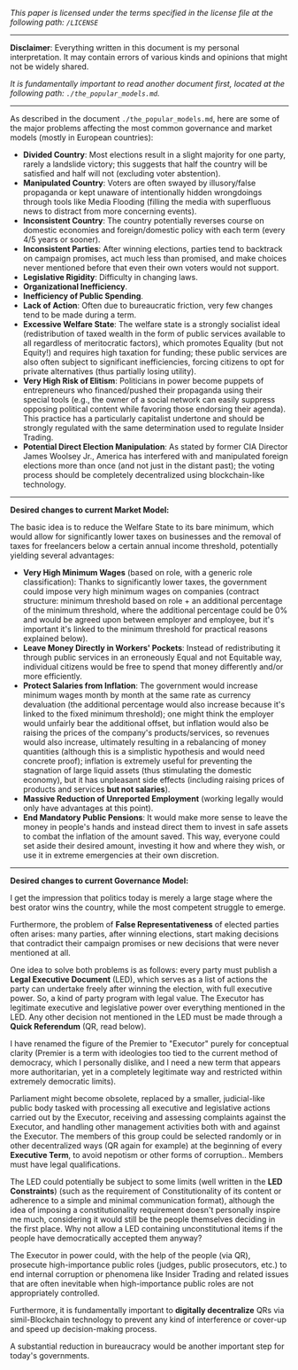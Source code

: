 *This paper is licensed under the terms specified in the license file at the following path: `/LICENSE`*

----

**Disclaimer**: Everything written in this document is my personal interpretation. It may contain errors of various kinds and opinions that might not be widely shared.

*It is fundamentally important to read another document first, located at the following path: `./the_popular_models.md`.*

----

As described in the document `./the_popular_models.md`, here are some of the major problems affecting the most common governance and market models (mostly in European countries):

*   **Divided Country**: Most elections result in a slight majority for one party, rarely a landslide victory; this suggests that half the country will be satisfied and half will not (excluding voter abstention).
*   **Manipulated Country**: Voters are often swayed by illusory/false propaganda or kept unaware of intentionally hidden wrongdoings through tools like Media Flooding (filling the media with superfluous news to distract from more concerning events).
*   **Inconsistent Country**: The country potentially reverses course on domestic economies and foreign/domestic policy with each term (every 4/5 years or sooner).
*   **Inconsistent Parties**: After winning elections, parties tend to backtrack on campaign promises, act much less than promised, and make choices never mentioned before that even their own voters would not support.
*   **Legislative Rigidity**: Difficulty in changing laws.
*   **Organizational Inefficiency**.
*   **Inefficiency of Public Spending**.
*   **Lack of Action**: Often due to bureaucratic friction, very few changes tend to be made during a term.
*   **Excessive Welfare State**: The welfare state is a strongly socialist ideal (redistribution of taxed wealth in the form of public services available to all regardless of meritocratic factors), which promotes Equality (but not Equity!) and requires high taxation for funding; these public services are also often subject to significant inefficiencies, forcing citizens to opt for private alternatives (thus partially losing utility).
*   **Very High Risk of Elitism**: Politicians in power become puppets of entrepreneurs who financed/pushed their propaganda using their special tools (e.g., the owner of a social network can easily suppress opposing political content while favoring those endorsing their agenda). This practice has a particularly capitalist undertone and should be strongly regulated with the same determination used to regulate Insider Trading.
*   **Potential Direct Election Manipulation**: As stated by former CIA Director James Woolsey Jr., America has interfered with and manipulated foreign elections more than once (and not just in the distant past); the voting process should be completely decentralized using blockchain-like technology.

----

**Desired changes to current Market Model:**

The basic idea is to reduce the Welfare State to its bare minimum, which would allow for significantly lower taxes on businesses and the removal of taxes for freelancers below a certain annual income threshold, potentially yielding several advantages:

*   **Very High Minimum Wages** (based on role, with a generic role classification): Thanks to significantly lower taxes, the government could impose very high minimum wages on companies (contract structure: minimum threshold based on role + an additional percentage of the minimum threshold, where the additional percentage could be 0% and would be agreed upon between employer and employee, but it's important it's linked to the minimum threshold for practical reasons explained below).
*   **Leave Money Directly in Workers' Pockets**: Instead of redistributing it through public services in an erroneously Equal and not Equitable way, individual citizens would be free to spend that money differently and/or more efficiently.
*   **Protect Salaries from Inflation**: The government would increase minimum wages month by month at the same rate as currency devaluation (the additional percentage would also increase because it's linked to the fixed minimum threshold); one might think the employer would unfairly bear the additional offset, but inflation would also be raising the prices of the company's products/services, so revenues would also increase, ultimately resulting in a rebalancing of money quantities (although this is a simplistic hypothesis and would need concrete proof); inflation is extremely useful for preventing the stagnation of large liquid assets (thus stimulating the domestic economy), but it has unpleasant side effects (including raising prices of products and services **but not salaries**).
*   **Massive Reduction of Unreported Employment** (working legally would only have advantages at this point).
*   **End Mandatory Public Pensions**: It would make more sense to leave the money in people's hands and instead direct them to invest in safe assets to combat the inflation of the amount saved. This way, everyone could set aside their desired amount, investing it how and where they wish, or use it in extreme emergencies at their own discretion.

----

**Desired changes to current Governance Model:**

I get the impression that politics today is merely a large stage where the best orator wins the country, while the most competent struggle to emerge.

Furthermore, the problem of **False Representativeness** of elected parties often arises: many parties, after winning elections, start making decisions that contradict their campaign promises or new decisions that were never mentioned at all.

One idea to solve both problems is as follows: every party must publish a **Legal Executive Document** (LED), which serves as a list of actions the party can undertake freely after winning the election, with full executive power. So, a kind of party program with legal value.
The Executor has legitimate executive and legislative power over everything mentioned in the LED.
Any other decision not mentioned in the LED must be made through a **Quick Referendum** (QR, read below).

I have renamed the figure of the Premier to "Executor" purely for conceptual clarity (Premier is a term with ideologies too tied to the current method of democracy, which I personally dislike, and I need a new term that appears more authoritarian, yet in a completely legitimate way and restricted within extremely democratic limits).

Parliament might become obsolete, replaced by a smaller, judicial-like public body tasked with processing all executive and legislative actions carried out by the Executor, receiving and assessing complaints against the Executor, and handling other management activities both with and against the Executor.
The members of this group could be selected randomly or in other decentralized ways (QR again for example) at the beginning of every **Executive Term**, to avoid nepotism or other forms of corruption..
Members must have legal qualifications.

The LED could potentially be subject to some limits (well written in the **LED Constraints**) (such as the requirement of Constitutionality of its content or adherence to a simple and minimal communication format), although the idea of imposing a constitutionality requirement doesn't personally inspire me much, considering it would still be the people themselves deciding in the first place. Why not allow a LED containing unconstitutional items if the people have democratically accepted them anyway?

The Executor in power could, with the help of the people (via QR), prosecute high-importance public roles (judges, public prosecutors, etc.) to end internal corruption or phenomena like Insider Trading and related issues that are often inevitable when high-importance public roles are not appropriately controlled.

Furthermore, it is fundamentally important to **digitally decentralize** QRs via simil-Blockchain technology to prevent any kind of interference or cover-up and speed up decision-making process.

A substantial reduction in bureaucracy would be another important step for today's governments.